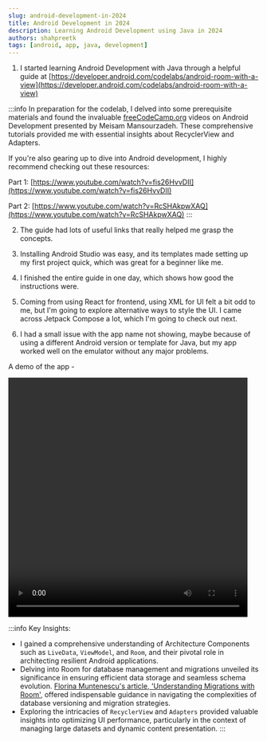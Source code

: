 ```yaml
---
slug: android-development-in-2024
title: Android Development in 2024
description: Learning Android Development using Java in 2024
authors: shahpreetk
tags: [android, app, java, development]
---
```


1. I started learning Android Development with Java through a helpful guide at [https://developer.android.com/codelabs/android-room-with-a-view](https://developer.android.com/codelabs/android-room-with-a-view)

<!-- truncate -->

:::info
In preparation for the codelab, I delved into some prerequisite materials and found the invaluable [freeCodeCamp.org](https://www.freecodecamp.org/) videos on Android Development presented by Meisam Mansourzadeh. These comprehensive tutorials provided me with essential insights about RecyclerView and Adapters.

If you're also gearing up to dive into Android development, I highly recommend checking out these resources:

Part 1: [https://www.youtube.com/watch?v=fis26HvvDII](https://www.youtube.com/watch?v=fis26HvvDII)

Part 2: [https://www.youtube.com/watch?v=RcSHAkpwXAQ](https://www.youtube.com/watch?v=RcSHAkpwXAQ)
:::

2. The guide had lots of useful links that really helped me grasp the concepts.

3. Installing Android Studio was easy, and its templates made setting up my first project quick, which was great for a beginner like me.

4. I finished the entire guide in one day, which shows how good the instructions were.

5. Coming from using React for frontend, using XML for UI felt a bit odd to me, but I'm going to explore alternative ways to style the UI. I came across Jetpack Compose a lot, which I'm going to check out next.

6. I had a small issue with the app name not showing, maybe because of using a different Android version or template for Java, but my app worked well on the emulator without any major problems.

A demo of the app -

<!-- ![Android Add a Word App](./assets/androidApp.webm) -->
<video width="480" height="480" controls>
  <source src="/files/androidApp.mp4" type="video/mp4"/>
</video>

:::info
Key Insights:

- I gained a comprehensive understanding of Architecture Components such as `LiveData`, `ViewModel`, and `Room`, and their pivotal role in architecting resilient Android applications.
- Delving into Room for database management and migrations unveiled its significance in ensuring efficient data storage and seamless schema evolution. [Florina Muntenescu's article, 'Understanding Migrations with Room'](https://medium.com/androiddevelopers/understanding-migrations-with-room-f01e04b07929), offered indispensable guidance in navigating the complexities of database versioning and migration strategies.
- Exploring the intricacies of `RecyclerView` and `Adapters` provided valuable insights into optimizing UI performance, particularly in the context of managing large datasets and dynamic content presentation.
  :::
